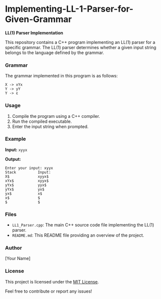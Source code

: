# Implementing-LL-1-Parser-for-Given-Grammar
**LL(1) Parser Implementation**

This repository contains a C++ program implementing an LL(1) parser for a specific grammar. The LL(1) parser determines whether a given input string belongs to the language defined by the grammar.

### Grammar
The grammar implemented in this program is as follows:
```
X -> xYx
Y -> yY
Y -> ε
```

### Usage
1. Compile the program using a C++ compiler.
2. Run the compiled executable.
3. Enter the input string when prompted.

### Example
**Input:** `xyyx`

**Output:**
```
Enter your input: xyyx
Stack          Input:
X$             xyyx$
xYx$           xyyx$
yYx$           yyx$
yYx$           yx$
yx$            x$
x$             $
$              $
```

### Files
- `LL1_Parser.cpp`: The main C++ source code file implementing the LL(1) parser.
- `README.md`: This README file providing an overview of the project.

### Author
[Your Name]

### License
This project is licensed under the [MIT License](LICENSE).

Feel free to contribute or report any issues!
